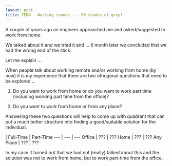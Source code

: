 ```yaml
---
layout: post
title: TEDN - Working remote ... 50 shades of grey!
---
```

A couple of years ago an engineer approached me and asked/suggested to work from home.

We talked about it and we tried it and ... 6 month later we concluded that we had the wrong end of the stick.

Let me explain ...

When people talk about working remote and/or working from home (by now) it is my experience that there are two othogonal questions that need to be explored ...

1. Do you want to work from home or do you want to work part time (including working part time from the office)?

1. Do you want to work from home or from any place?

Answering these two questions will help to come up with quadrant that can put a much better structure into finding a good/suitable solution for the individual.

| Full-Time | Part-Time
--- | --- | ---
Office | ??? | ???
Home | ??? | ???
Any Place | ??? | ???

In my case it turned out that we had not (really) talked about this and the solution was not to work from home, but to work part-time from the office.
